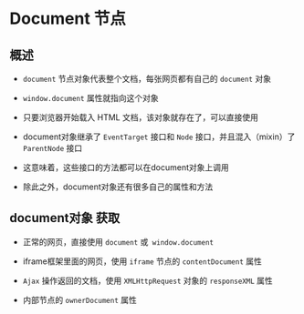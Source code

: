 # Document 节点

## 概述

+ `document` 节点对象代表整个文档，每张网页都有自己的 `document` 对象
+ `window.document` 属性就指向这个对象
+ 只要浏览器开始载入 HTML 文档，该对象就存在了，可以直接使用

+ document对象继承了 `EventTarget` 接口和 `Node` 接口，并且混入（mixin）了 `ParentNode` 接口
+ 这意味着，这些接口的方法都可以在document对象上调用
+ 除此之外，document对象还有很多自己的属性和方法

## document对象 获取

+ 正常的网页，直接使用 `document` 或` window.document`

+ iframe框架里面的网页，使用 `iframe` 节点的 `contentDocument` 属性

+ `Ajax` 操作返回的文档，使用 `XMLHttpRequest` 对象的 `responseXML` 属性

+ 内部节点的 `ownerDocument` 属性




